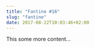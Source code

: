 ```yaml
---
title: "Fantine #16"
slug: "fantine"
date: 2017-08-22T10:03:46+02:00
---
```


This some more content...